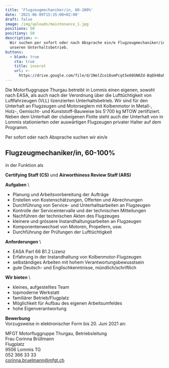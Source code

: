 ```yaml
---
title: 'Flugzeugmechaniker/in, 60-100%'
date: '2021-06-09T15:35:00+02:00'
draft: false
image: /img/uploads/maintenance_1.jpg
positionx: 50
positiony: 50
description: >-
  Wir suchen per sofort oder nach Absprache ein/e Flugzeugmechaniker/in für
  unseren Unterhaltsbetrieb.
buttons:
  - blank: true
    cta: true
    title: inserat
    url: >-
      https://drive.google.com/file/d/1NelZco18smPcqt5e88GN0Zd-BqQ94Bah/view?usp=sharing
---
```

Die Motorfluggruppe Thurgau betreibt in Lommis einen eigenen, sowohl nach EASA, als auch nach der Verordnung über die Lufttüchtigkeit von Luftfahrzeugen (VLL) lizenzierten Unterhaltsbetrieb. Wir sind für den Unterhalt an Flugzeugen und Motorseglern mit Kolbenmotor in Metall-, Holz-, Gemischt- und Kunststoff-Bauweise bis 5'700 kg MTOW zertifiziert. Neben dem Unterhalt der clubeigenen Flotte steht auch der Unterhalt von in Lommis stationierten oder auswärtigen Flugzeugen privater Halter auf dem Programm.

Per sofort oder nach Absprache suchen wir ein/e

## Flugzeugmechaniker/in, 60-100%

in der Funktion als

**Certifying Staff (CS)** und **Airworthiness Review Staff (ARS)**

**Aufgaben** \

* Planung und Arbeitsvorbereitung der Aufträge
* Erstellen von Kostenschätzungen, Offerten und Abrechnungen
* Durchführung von Service- und Unterhaltsarbeiten an Flugzeugen
* Kontrolle der Serviceintervalle und der technischen Mitteilungen
* Nachführen der technischen Akten des Flugzeuges
* kleinere und grössere Instandhaltungsarbeiten an Flugzeugen
* Komponentenwechsel von Motoren, Propellern, usw.
* Durchführung der Prüfungen der Lufttüchtigkeit

**Anforderungen** \

* EASA Part 66 B1.2 Lizenz
* Erfahrung in der Instandhaltung von Kolbenmotor-Flugzeugen
* selbständiges Arbeiten mit hohem Verantwortungsbewusstsein
* gute Deutsch- und Englischkenntnisse, mündlich/schriftlich

**Wir bieten** \

* kleines, aufgestelltes Team
* topmoderne Werkstatt
* familiärer Betrieb/Flugplatz
* Möglichkeit für Aufbau des eigenen Arbeitsumfeldes
* hohe Eigenverantwortung

**Bewerbung** \
Vorzugsweise in elektronischer Form bis 20. Juni 2021 an:

MFGT Motorfluggruppe Thurgau, Betriebsleitung \
Frau Corinna Brüllmann \
Flugplatz \
9506 Lommis TG \
052 366 33 33 \
corinna.bruelmann@mfgt.ch
